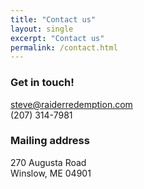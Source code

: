 ```yaml
---
title: "Contact us"
layout: single
excerpt: "Contact us"
permalink: /contact.html
---
```


### Get in touch! 
steve@raiderredemption.com <br>
(207) 314-7981

### Mailing address
270 Augusta Road <br>
Winslow, ME 04901